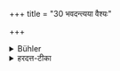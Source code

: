 +++
title = "30 भवदन्त्यया वैश्यः"

+++

<details><summary>Bühler</summary>

30. A Vaiśya, adding the word 'Lady' (at the end of the formula).
</details>

<details><summary>हरदत्त-टीका</summary>

## सूत्रम्
भवदन्त्यया वैश्यः ॥ ३० ॥
### टिप्पनी
'भिक्षां देहि भवती'ति ॥३०॥
</details>
